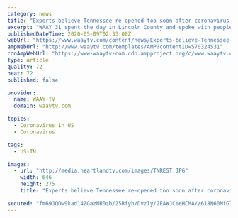 ```yaml
---
category: news
title: "Experts believe Tennessee re-opened too soon after coronavirus; Many disagree"
excerpt: "WAAY 31 spent the day in Lincoln County and spoke with people who believe Tennessee businesses open just in time."
publishedDateTime: 2020-05-09T02:33:00Z
webUrl: "https://www.waaytv.com/content/news/Experts-believe-Tennessee-Re-opened-to-soon-Many-disagree-570324531.html"
ampWebUrl: "http://www.waaytv.com/templates/AMP?contentID=570324531"
cdnAmpWebUrl: "https://www-waaytv-com.cdn.ampproject.org/c/www.waaytv.com/templates/AMP?contentID=570324531"
type: article
quality: 72
heat: 72
published: false

provider:
  name: WAAY-TV
  domain: waaytv.com

topics:
  - Coronavirus in US
  - Coronavirus

tags:
  - US-TN

images:
  - url: "http://media.heartlandtv.com/images/TNREST.JPG"
    width: 646
    height: 275
    title: "Experts believe Tennessee re-opened too soon after coronavirus; Many disagree"

secured: "fm69JQOw9kad14ZGazNR0zb/25Rfyh/DvzIy/2EAWJCeeHCMA//618N60MtGlqMDF8mvuHNlzSEo4YwRCGiB2gR2WK3eF1ZEUAtyu45FvYmGJ7EuZ9vECROXXh5Vb1A8WJ4exkkr/9iKxXn7g0gBv99Cmu4Glb4ltpAmmKRuqG9i1IH6agnFznbZEOsCH3BhNQAv8MYvWOaCWkT5Yr5wrOLWoW7ocxYlDwkBIXvlNhY1nHTk8BmVhoG9HNyEYuUBgI2uI+dGygTcbJ5Dmrrpg8uX+FSW2f6U8IYfqsp674aUqbRUwLA+kg/Q+Y/R99kQIWoXxpUFmcSvWPtAWOzaX2QGZnrp5UjZ/rOlJBnD7+CPeI4uWek4MRYl8Y/uVuBTdnRh/dwKjVm6OXX+gTuVtWOKZ2bnJACLiHRe4ldi2rgBQD7Lxe85Z9A3VWKaeofTMIzI98nlnkCwuBsv0J5dXBzwx44PGtu4rIgPOW7Rwaw=;rH/C18UIjp81ES8Nfj181g=="
---
```


